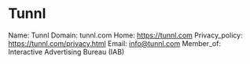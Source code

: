 
# Tunnl

Name: Tunnl
Domain: tunnl.com
Home: https://tunnl.com
Privacy_policy: https://tunnl.com/privacy.html
Email: info@tunnl.com
Member_of: Interactive Advertising Bureau (IAB)
